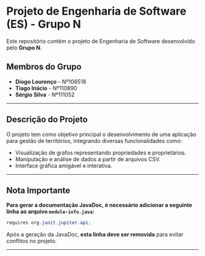 # Projeto de Engenharia de Software (ES) - Grupo N

Este repositório contém o projeto de Engenharia de Software desenvolvido pelo **Grupo N**. 

## Membros do Grupo

- **Diogo Lourenço** - Nº106518
- **Tiago Inácio** - Nº110890
- **Sérgio Silva** - Nº111052

---

## Descrição do Projeto

O projeto tem como objetivo principal o desenvolvimento de uma aplicação para gestão de territórios, integrando diversas funcionalidades como:

- Visualização de grafos representando propriedades e proprietários.
- Manipulação e análise de dados a partir de arquivos CSV.
- Interface gráfica amigável e interativa.

---

## Nota Importante

**Para gerar a documentação JavaDoc, é necessário adicionar a seguinte linha ao arquivo `module-info.java`:**

```java
requires org.junit.jupiter.api;
```

Após a geração da JavaDoc, **esta linha deve ser removida** para evitar conflitos no projeto.

---
